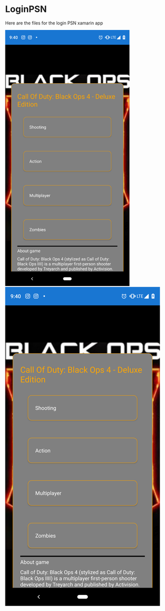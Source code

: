 # LoginPSN
Here are the files for the login PSN xamarin app

<img src="images/Screenshot_20190822-214011.png" width=400 /> ![](images/Screenshot_20190822-214011.png)
